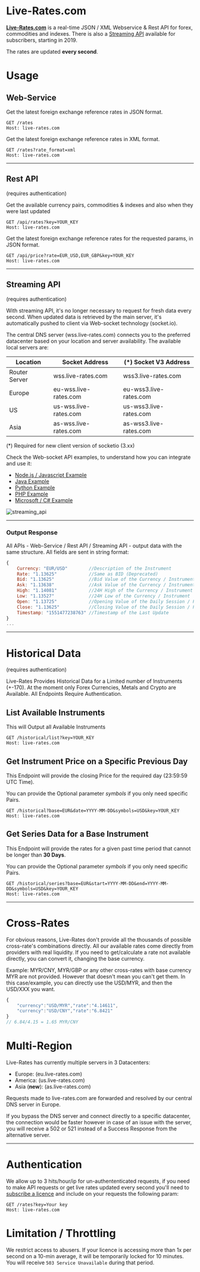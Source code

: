 # Live-Rates.com

[**Live-Rates.com**](https://www.live-rates.com/) is a real-time JSON / XML Webservice & Rest API for forex, commodities and indexes. There is also a [Streaming API](#streaming-api) available for subscribers, starting in 2019.

The rates are updated **every second**.

# Usage

## Web-Service

Get the latest foreign exchange reference rates in JSON format.

```http
GET /rates
Host: live-rates.com
```

Get the latest foreign exchange reference rates in XML format.

```http
GET /rates?rate_format=xml
Host: live-rates.com
```

---

## Rest API 
(requires authentication)

Get the available currency pairs, commodities & indexes and also when they were last updated

```http
GET /api/rates?key=YOUR_KEY
Host: live-rates.com
```

Get the latest foreign exchange reference rates for the requested params, in JSON format.

```http
GET /api/price?rate=EUR_USD,EUR_GBP&key=YOUR_KEY
Host: live-rates.com
```

---

## Streaming API
(requires authentication)

With streaming API, it's no longer necessary to request for fresh data every second. 
When updated data is retrieved by the main server, it's automatically pushed to client via Web-socket technology (socket.io).

The central DNS server (wss.live-rates.com) connects you to the preferred datacenter based on your location and server availability. The available local servers are:

| Location | Socket Address | (*) Socket V3 Address
| --- | --- | --- |
| Router Server | wss.live-rates.com | wss3.live-rates.com |
| Europe | eu-wss.live-rates.com | eu-wss3.live-rates.com |
| US | us-wss.live-rates.com | us-wss3.live-rates.com |
| Asia | as-wss.live-rates.com | as-wss3.live-rates.com |


(*) Required for new client version of socketio (3.xx)

Check the Web-socket API examples, to understand how you can integrate and use it: 

* [Node.js / Javascript Example](https://github.com/Live-Rates/live-rates.com/tree/master/examples/Websocket-Streaming%20API/Node)
* [Java Example](https://github.com/Live-Rates/live-rates.com/blob/master/examples/Websocket-Streaming%20API/Java/client.java)
* [Python Example](https://github.com/Live-Rates/live-rates.com/blob/master/examples/Websocket-Streaming%20API/Python/streaming_client.py)
* [PHP Example](https://github.com/Live-Rates/live-rates.com/tree/master/examples/Websocket-Streaming%20API/PHP)
* [Microsoft / C# Example](https://github.com/Live-Rates/live-rates.com/tree/master/examples/Websocket-Streaming%20API/C%23)


![streaming_api](https://thumbs.gfycat.com/RecklessBountifulAtlanticbluetang-size_restricted.gif)


---


### Output Response

All APIs - Web-Service / Rest API / Streaming API - output data with the same structure. All fields are sent in string format:

```javascript
{
	Currency: "EUR/USD"        //Description of the Instrument 
	Rate: "1.13625"            //Same as BID (Deprecated)
	Bid: "1.13625"             //Bid Value of the Currency / Instrument
	Ask: "1.13638"             //Ask Value of the Currency / Instrument
	High: "1.14081"            //24H High of the Currency / Instrument
	Low: "1.13527"             //24H Low of the Currency / Instrument
	Open: "1.13725"            //Opening Value of the Daily Session / Previous Day if Market is Active
	Close: "1.13625"           //Closing Value of the Daily Session / Previous Day if Market is Active
	Timestamp: "1551477238763" //Timestamp of the Last Update
}
...
```


---------


# Historical Data
(requires authentication)

Live-Rates Provides Historical Data for a Limited number of Instruments (+-170). At the moment only Forex Currencies, Metals and Crypto are Available. All Endpoints Require Authentication.

## List Available Instruments

This will Output all Available Instruments

```http
GET /historical/list?key=YOUR_KEY
Host: live-rates.com
```

## Get Instrument Price on a Specific Previous Day

This Endpoint will provide the closing Price for the required day (23:59:59 UTC Time).

You can provide the Optional parameter *symbols* if you only need specific Pairs.

```http
GET /historical?base=EUR&date=YYYY-MM-DD&symbols=USD&key=YOUR_KEY
Host: live-rates.com
```


## Get Series Data for a Base Instrument

This Endpoint will provide the rates for a given past time period that cannot be longer than **30 Days**.

You can provide the Optional parameter *symbols* if you only need specific Pairs.

```http
GET /historical/series?base=EUR&start=YYYY-MM-DD&end=YYYY-MM-DD&symbols=USD&key=YOUR_KEY
Host: live-rates.com
```

----

# Cross-Rates

For obvious reasons, Live-Rates don't provide all the thousands of possible cross-rate's combinations directly. All our available rates come directly from providers with real liquidity. If you need to get/calculate a rate not available directly, you can convert it, changing the base currency.

Example:
MYR/CNY, MYR/GBP or any other cross-rates with base currency MYR are not provided. However that doesn't mean you can't get them. In this case/example, you can directly use the USD/MYR, and then the USD/XXX you want.

```javascript
{
	"currency":"USD/MYR","rate":"4.14611",
	"currency":"USD/CNY","rate":"6.8421"
}
// 6.84/4.15 = 1.65 MYR/CNY
```

# Multi-Region
Live-Rates has currently multiple servers in 3 Datacenters: 
* Europe: (eu.live-rates.com)
* America: (us.live-rates.com)
* Asia (**new**): (as.live-rates.com)

Requests made to live-rates.com are forwarded and resolved by our central DNS server in Europe.

If you bypass the DNS server and connect directly to a specific datacenter, the connection would be faster however in case of an issue with the server, you will receive a 502 or 521 instead of a Success Response from the alternative server.



----


# Authentication

We allow up to 3 hits/hour/ip for un-authententicated requests, if you need to make API requests or get live rates updated every second you'll need to [subscribe a licence](https://www.live-rates.com/checkout) and include on your requests the following param:


```http
GET /rates?key=Your key
Host: live-rates.com
```

# Limitation / Throttling

We restrict access to abusers. If your licence is accessing more than 1x per second on a 10-min average, it will be temporarily locked for 10 minutes. You will receive ```503 Service Unavailable``` during that period.
